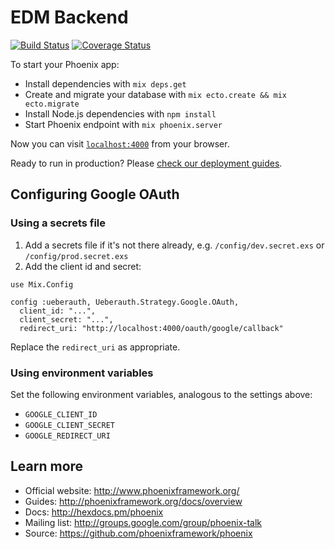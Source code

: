 # EDM Backend

[![Build Status](https://semaphoreci.com/api/v1/mytardis/edm-backend/branches/master/badge.svg)](https://semaphoreci.com/mytardis/edm-backend)
[![Coverage Status](https://coveralls.io/repos/github/mytardis/edm-backend/badge.svg?branch=master)](https://coveralls.io/github/mytardis/edm-backend?branch=master)

To start your Phoenix app:

  * Install dependencies with `mix deps.get`
  * Create and migrate your database with `mix ecto.create && mix ecto.migrate`
  * Install Node.js dependencies with `npm install`
  * Start Phoenix endpoint with `mix phoenix.server`

Now you can visit [`localhost:4000`](http://localhost:4000) from your browser.

Ready to run in production? Please [check our deployment guides](http://www.phoenixframework.org/docs/deployment).

## Configuring Google OAuth
### Using a secrets file
1. Add a secrets file if it's not there already, e.g. `/config/dev.secret.exs` or `/config/prod.secret.exs`
2. Add the client id and secret:

```
use Mix.Config

config :ueberauth, Ueberauth.Strategy.Google.OAuth,
  client_id: "...",
  client_secret: "...",
  redirect_uri: "http://localhost:4000/oauth/google/callback"
```

Replace the `redirect_uri` as appropriate.

### Using environment variables
Set the following environment variables, analogous to the settings above:
  * `GOOGLE_CLIENT_ID`
  * `GOOGLE_CLIENT_SECRET`
  * `GOOGLE_REDIRECT_URI`

## Learn more

  * Official website: http://www.phoenixframework.org/
  * Guides: http://phoenixframework.org/docs/overview
  * Docs: http://hexdocs.pm/phoenix
  * Mailing list: http://groups.google.com/group/phoenix-talk
  * Source: https://github.com/phoenixframework/phoenix
